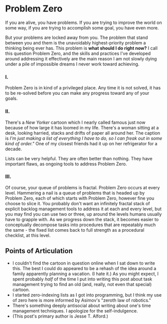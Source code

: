 # Problem Zero
If you are alive, you have problems. If you are trying to improve the world on some way, if you are trying to accomplish some goal, you have even more.

But your problems are locked away from you. The problem that stand between you and them is the unavoidably highest-priority problem a thinking being ever has. This problem is **what should I do right now?** I call this question Problem Zero, and the skills and practices I've developed around addressing it effectively are the main reason I am not slowly dying under a pile of impossible dreams I never work toward achieving.

### I.
Problem Zero is in kind of a privileged place. Any time it is not solved, it has to be re-solved before you can make any progress toward any of your goals.


### II.
There's a _New Yorker_ cartoon which I nearly called famous just now because of how large it has loomed in my life. There's a woman sitting at a desk, looking harried, stacks and drifts of paper all around her. The caption is _I'm just making a list of everything I have to do, so I can freak out in some kind of order."_ One of my closest friends had it up on her refrigerator for a decade.

Lists can be very helpful. They are often better than nothing. They have important flaws, as ongoing tools to address Problem Zero.

### III.
Of course, your queue of problems is fractal. Problem Zero occurs at every level. Hammering a nail is a queue of problems that is headed up by Problem Zero, each of which starts with Problem Zero, however fine you choose to slice it. You probably don't want an infinitely fractal stack of explicit backlog management tools to address it at each and every level, but you may find you can use two or three, up around the levels humans usually have to grapple with. As we progress down the stack, it becomes easier to conceptually decompose tasks into procedures that are repeatably much the same - the fixed list comes back to full strength as a procedural checklist, at this level.

## Points of Articulation
- I couldn't find the cartoon in question online when I sat down to write this. The best I could do appeared to be a rehash of the idea around a family apparently planning a vacation. (I hate it.) As you might expect, I spent probably _half_ of the time I put into writing this post about task management trying to find an old (and, really, not even that special) cartoon.
- I started zero-indexing lists as I got into programming, but I think my use of zero here is more informed by Asimov's "zeroth law of robotics."
- There's something deeply antisocial about writing about one's time management techniques. I apologize for the self-indulgence.
- (This post's primary author is Jesse T. Alford.)